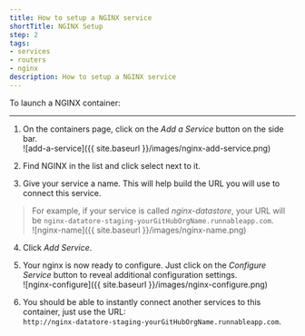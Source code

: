 ```yaml
---
title: How to setup a NGINX service
shortTitle: NGINX Setup
step: 2
tags:
- services
- routers
- nginx
description: How to setup a NGINX service
---
```


To launch a NGINX container:

---

1. On the containers page, click on the *Add a Service* button on the side bar.  
  ![add-a-service]({{ site.baseurl }}/images/nginx-add-service.png)

2. Find NGINX in the list and click select next to it.

3. Give your service a name. This will help build the URL you will use to connect this service.
  > For example, if your service is called *nginx-datastore*, your URL will be `nginx-datatore-staging-yourGitHubOrgName.runnableapp.com`.  
  ![nginx-name]({{ site.baseurl }}/images/nginx-name.png)

4. Click *Add Service*.

5. Your nginx is now ready to configure. Just click on the *Configure Service* button to reveal additional configuration settings.  
  ![nginx-configure]({{ site.baseurl }}/images/nginx-configure.png)

6. You should be able to instantly connect another services to this container, just use the URL:  
    `http://nginx-datatore-staging-yourGitHubOrgName.runnableapp.com`.
